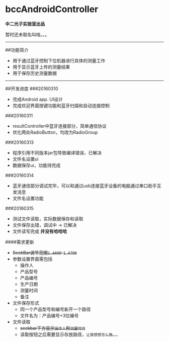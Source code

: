 # bccAndroidController
**中二光子实验室出品**

暂时还未取名叫啥。。。

---
##功能简介
- 用于通过蓝牙控制下位机器进行具体的测量工作
- 用于显示蓝牙上传的测量结果
- 用于保存历史测量数据

---
##开发进度
###20160310
- 完成Android app. UI设计
- 完成欢迎界面按键功能和蓝牙扫描和自动连接控制

###20160311
- resultController中蓝牙连接部分，简单通信协议
- 优化两处RadioButton，均改为RadioGroup

###20160313
- 程序引用不同版本jar包导致编译错误，已解决
- 文件名设置ui
- 数据保存ui，功能待完成

###20160314
- 蓝牙通信部分调试完毕，可以和通过usb连接蓝牙设备的电脑通过串口助手互发消息
- 文件名设置功能

###20160315
- 测试文件读取，实际数据保存和读取
- 文件保存出错，调试中 -> 已解决
- 文件读写完成 **并没有哈哈哈**

####需求更新
- ~~SeekBar调节范围`1.4400`-`1.4700`~~
- 参数设置界面需包括
	- 操作人
	- 产品型号
	- 产品编号
	- 生产日期
	- 测量时间
	- 备注
- 文件保存形式
	- 同一个产品型号和编号新开一个路径
	- 文件名为：产品编号+3位编号
- 文件读取
	- ~~seekbar下方显示`操作人`和`测量时间`~~
	- 读取按钮之后需要显示存放路径，`让我想想怎么搞。。。`